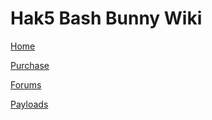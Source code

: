 # Hak5 Bash Bunny Wiki

[Home](index.md)

[Purchase](http://www.hakshop.com/bashbunny)

[Forums](https://forums.hak5.org/index.php?/forum/92-bash-bunny/)

[Payloads](https://github.com/hak5/bashbunny-payloads)
